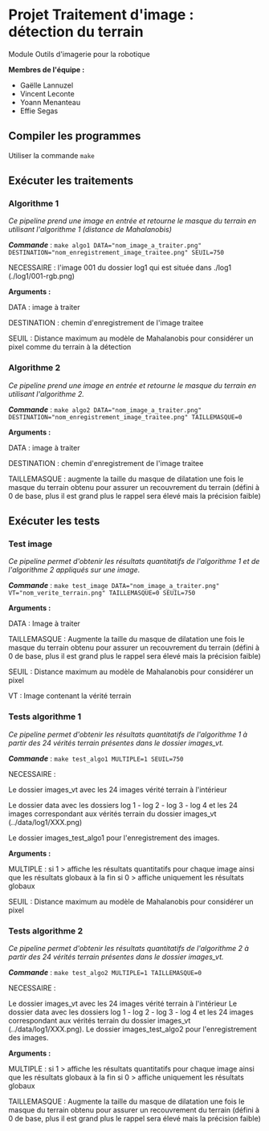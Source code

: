 # Projet Traitement d'image : détection du terrain

Module Outils d'imagerie pour la robotique

**Membres de l'équipe :**
* Gaëlle Lannuzel
* Vincent Leconte
* Yoann Menanteau
* Effie Segas

## Compiler les programmes
Utiliser la commande `make`

## Exécuter les traitements

### Algorithme 1
*Ce pipeline prend une image en entrée et retourne le masque du terrain en utilisant l'algorithme 1 (distance de Mahalanobis)*

***Commande*** : `make algo1 DATA="nom_image_a_traiter.png" DESTINATION="nom_enregistrement_image_traitee.png" SEUIL=750`

NECESSAIRE : l'image 001 du dossier log1 qui est située dans ./log1 (./log1/001-rgb.png)

**Arguments :**

DATA : image à traiter

DESTINATION : chemin d'enregistrement de l'image traitee

SEUIL : Distance maximum au modèle de Mahalanobis pour considérer un pixel comme du terrain à la détection

### Algorithme 2
*Ce pipeline prend une image en entrée et retourne le masque du terrain en utilisant l'algorithme 2.*

***Commande*** : `make algo2 DATA="nom_image_a_traiter.png" DESTINATION="nom_enregistrement_image_traitee.png" TAILLEMASQUE=0`

**Arguments :**

DATA : image à traiter

DESTINATION : chemin d'enregistrement de l'image traitee

TAILLEMASQUE : augmente la taille du masque de dilatation une fois le masque du terrain obtenu pour assurer un recouvrement du terrain (défini à 0 de base, plus il est grand plus le rappel sera élevé mais la précision faible)

## Exécuter les tests

### Test image
*Ce pipeline permet d'obtenir les résultats quantitatifs de l'algorithme 1 et de l'algorithme 2 appliqués sur une image.*

***Commande*** : `make test_image DATA="nom_image_a_traiter.png" VT="nom_verite_terrain.png" TAILLEMASQUE=0 SEUIL=750`

**Arguments :**

DATA : Image à traiter

TAILLEMASQUE : Augmente la taille du masque de dilatation une fois le masque du terrain obtenu pour assurer un recouvrement du terrain (défini à 0 de base, plus il est grand plus le rappel sera élevé mais la précision faible)

SEUIL : Distance maximum au modèle de Mahalanobis pour considérer un pixel

VT : Image contenant la vérité terrain

### Tests algorithme 1

*Ce pipeline permet d'obtenir les résultats quantitatifs de l'algorithme 1 à partir des 24 vérités terrain présentes dans le dossier images_vt.*

***Commande*** : `make test_algo1 MULTIPLE=1 SEUIL=750`

NECESSAIRE : 

Le dossier images_vt avec les 24 images vérité terrain à l'intérieur

Le dossier data avec les dossiers log 1 - log 2 - log 3 - log 4 et les 24 images correspondant aux vérités terrain du dossier images_vt (../data/log1/XXX.png)

Le dossier images_test_algo1 pour l'enregistrement des images.

**Arguments :**

MULTIPLE : si 1 > affiche les résultats quantitatifs pour chaque image ainsi que les résultats globaux à la fin
           si 0 > affiche uniquement les résultats globaux

SEUIL : Distance maximum au modèle de Mahalanobis pour considérer un pixel           

### Tests algorithme 2

*Ce pipeline permet d'obtenir les résultats quantitatifs de l'algorithme 2 à partir des 24 vérités terrain présentes dans le dossier images_vt.*

***Commande*** : `make test_algo2 MULTIPLE=1 TAILLEMASQUE=0`

NECESSAIRE : 

Le dossier images_vt avec les 24 images vérité terrain à l'intérieur
Le dossier data avec les dossiers log 1 - log 2 - log 3 - log 4 et les 24 images correspondant aux vérités terrain du dossier images_vt (../data/log1/XXX.png).
Le dossier images_test_algo2 pour l'enregistrement des images.

**Arguments :**

MULTIPLE : si 1 > affiche les résultats quantitatifs pour chaque image ainsi que les résultats globaux à la fin
           si 0 > affiche uniquement les résultats globaux
           
TAILLEMASQUE : Augmente la taille du masque de dilatation une fois le masque du terrain obtenu pour assurer un recouvrement du terrain (défini à 0 de base, plus il est grand plus le rappel sera élevé mais la précision faible)

